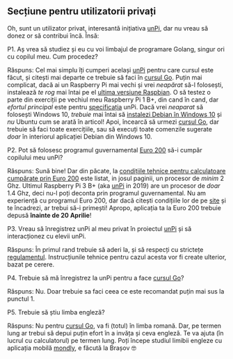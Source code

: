 ## Secțiune pentru utilizatorii privați

Oh, sunt un utilizator privat, interesantă inițiativa [unPi](https://www.unpi.ro/), dar nu vreau să donez or să contribui încă. Însă:

P1. Aș vrea să studiez și eu cu voi limbajul de programare Golang, singur ori cu copilul meu. Cum procedez?

Răspuns: Cel mai simplu îți cumperi același [unPi](http://spec.unpi.ro/) pentru care cursul este făcut, și citești mai departe ce trebuie să faci în [cursul Go](https;//go.unpi.ro/). Puțin mai complicat, dacă ai un Raspberry Pi mai vechi și vrei _neapărat_ să-l folosești, instalează _te rog_ mai întai pe el [ultima versiune Raspbian](https://www.raspberrypi.org/downloads/raspbian/). O să testez o parte din exerciții pe vechiul meu Raspberry Pi 1 B+, din cand în cand, dar _efortul principal_ este pentru [specificația](http://spec.unpi.ro/) unPi. Dacă vrei _neaparat_ să folosești Windows 10, _trebuie_ mai întai să [instalezi Debian în Windows 10](https://devicebox.ro/faq/cum-se-instaleaza-linux-in-windows-10.html) și _nu_ Ubuntu cum se arată în articol! Apoi, încearcă să urmezi [cursul Go](https;//go.unpi.ro/), dar trebuie să faci toate exercițiile, sau să execuți toate comenzile sugerate _doar_ în interiorul aplicației Debian din Windows 10.

P2. Pot să folosesc programul guvernamental [Euro 200](http://www.euro200.edu.ro) să-i cumpăr copilului meu unPi?

Răspuns: Sună bine! Dar din păcate, la [condițiile tehnice pentru calculatoare cumpărate prin Euro 200](https://www.edupedu.ro/bonurile-de-200-de-euro-pentru-calculatoare-vor-fi-colorate-in-rosu-in-anul-electoral-2019-ajutoarele-vor-fi-primite-de-elevii-din-familii-cu-venituri-mici/) este listat, in josul paginii, un procesor de _minim_ 2 Ghz. Ultimul Raspberry Pi 3 B+ (aka [unPi](https://www.unpi.ro/spec/) in 2019) are un procesor de _doar_ 1.4 Ghz, deci nu-l poți deconta prin programul guvernamental. Nu am experiență cu programul Euro 200, dar dacă citești condițiile lor de pe [site](http://www.euro200.edu.ro) și te încadrezi, ar trebui să-i primești! Apropo, aplicația ta la Euro 200 trebuie depusă **înainte de 20 Aprilie**!

P3. Vreau să înregistrez unPi al meu privat în proiectul [unPi](https://www.unpi.ro/) și să interacționez cu elevii unPi.

Răspuns: În primul rand trebuie să aderi la, și să respecți cu strictețe [regulamentul](https://www.unpi.ro/regulament). Instrucțiunile tehnice pentru cazul acesta vor fi create ulterior, bazat pe cerere.

P4. Trebuie să mă înregistrez la unPi pentru a face [cursul Go](https://go.unpi.ro/)?

Răspuns: Nu. Doar trebuie sa faci ceea ce este recomandat puțin mai sus la punctul 1.

P5. Trebuie să știu limba engleză?

Răspuns: Nu pentru [cursul Go](https://go.unpi.ro/), va fi (totul) în limba romană. Dar, pe termen lung ar trebui să depui puțin efort în a invăța și ceva engleză. Te va ajuta (în lucrul cu calculatorul) pe termen lung. Poți începe studiul limibii engleze cu aplicația mobilă [mondly](https://www.mondly.com), e făcută la Brașov 🤓
